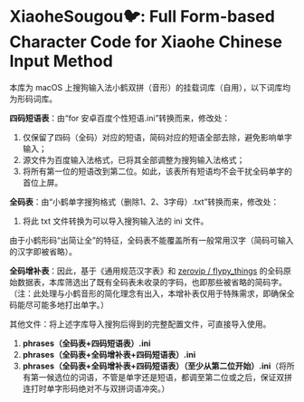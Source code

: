 # XiaoheSougou🐦: Full Form-based Character Code for Xiaohe Chinese Input Method

本库为 macOS 上搜狗输入法小鹤双拼（音形）的挂载词库（自用），以下词库均为形码词库。

**四码短语表**：由“for 安卓百度个性短语.ini”转换而来，修改处：

1. 仅保留了四码（全码）对应的短语，简码对应的短语全部去除，避免影响单字输入；
2. 源文件为百度输入法格式，已将其全部调整为搜狗输入法格式；
3. 将所有第一位的短语改到第二位。如此，该表所有短语均不会干扰全码单字的首位上屏。

**全码表**：由“小鹤单字搜狗格式（删除1、2、3字母）.txt”转换而来，修改处：

1. 将此 txt 文件转换为可以导入搜狗输入法的 ini 文件。

由于小鹤形码“出简让全”的特征，全码表不能覆盖所有一般常用汉字（简码可输入的汉字即被省略）。

**全码增补表**：因此，基于《通用规范汉字表》和 [zerovip / flypy_things](https://github.com/zerovip/flypy_things/blob/main/flypy_n.json) 的全码原始数据表，本库筛选出了既有全码表未收录的字码，也即那些被省略的简码字。（注：此处理与小鹤音形的简化理念有出入，本增补表仅用于特殊需求，即确保全码能尽可能多地打出单字。）

其他文件：将上述字库导入搜狗后得到的完整配置文件，可直接导入使用。

1. **phrases（全码表+四码短语表）.ini**
2. **phrases（全码表+全码增补表+四码短语表）.ini**
3. **phrases（全码表+全码增补表+四码短语表）（至少从第二位开始）.ini**（将所有第一候选位的词语，不管是单字还是短语，都调至第二位或之后，保证双拼连打时单字形码绝对不与双拼词语冲突。）

